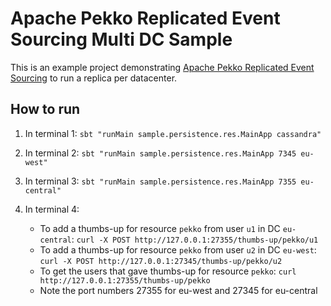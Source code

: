 Apache Pekko Replicated Event Sourcing Multi DC Sample
=====================================

This is an example project demonstrating [Apache Pekko Replicated Event Sourcing](https://pekko.apache.org/docs/pekko/current/typed/replicated-eventsourcing.html)
to run a replica per datacenter.

## How to run

1. In terminal 1: `sbt "runMain sample.persistence.res.MainApp cassandra"`

1. In terminal 2: `sbt "runMain sample.persistence.res.MainApp 7345 eu-west"`

1. In terminal 3: `sbt "runMain sample.persistence.res.MainApp 7355 eu-central"`

1. In terminal 4:
   * To add a thumbs-up for resource `pekko` from user `u1` in DC `eu-central`: `curl -X POST http://127.0.0.1:27355/thumbs-up/pekko/u1`
   * To add a thumbs-up for resource `pekko` from user `u2` in DC `eu-west`: `curl -X POST http://127.0.0.1:27345/thumbs-up/pekko/u2`
   * To get the users that gave thumbs-up for resource `pekko`: `curl http://127.0.0.1:27355/thumbs-up/pekko`
   * Note the port numbers 27355 for eu-west and 27345 for eu-central

